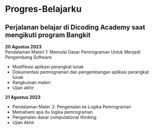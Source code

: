 # Progres-Belajarku
Perjalanan belajar di Dicoding Academy saat mengikuti program Bangkit
--
**20 Agustus 2023**  
Pendalaman Materi 1: Memulai Dasar Pemrograman Untuk Menjadi Pengembang Software  
- Modifikasi aplikasi perangkat lunak
- Dokumentasi pemrograman dan pengembangan aplikasi perangkat lunak
- Rangkuman materi
- Ujian akhir

**21 Agustus 2023**  
-  Pendalaman Mater 2: Pengenalan ke Logika Pemrograman
-  Memahami apa itu logika pemrograman
-  Pengenalan dasar computational thinking
-  Ujian Akhir
  
